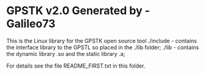 GPSTK v2.0
Generated by -  Galileo73
=====

This is the Linux library for the GPSTK open source tool
./include - contains the interface library to the GPSTL so placed in the ./lib folder;
./lib     - contains the dynamic library .so and the static library .a;

For details see the file README_FIRST.txt in this folder.

